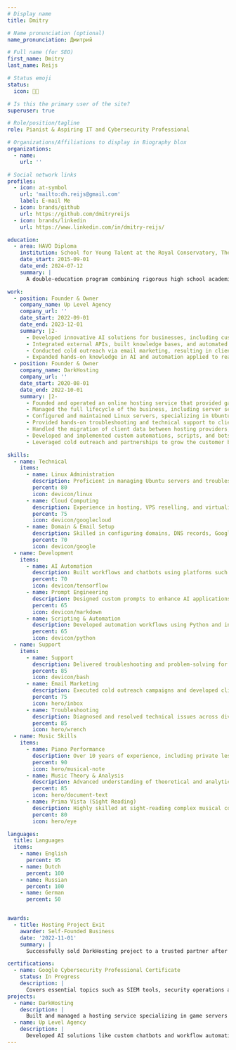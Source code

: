 ```yaml
---
# Display name
title: Dmitry

# Name pronunciation (optional)
name_pronunciation: Дмитрий

# Full name (for SEO)
first_name: Dmitry
last_name: Reijs

# Status emoji
status:
  icon: 👨‍💻

# Is this the primary user of the site?
superuser: true

# Role/position/tagline
role: Pianist & Aspiring IT and Cybersecurity Professional

# Organizations/Affiliations to display in Biography blox
organizations:
  - name: 
    url: ''

# Social network links
profiles:
  - icon: at-symbol
    url: 'mailto:dh.reijs@gmail.com'
    label: E-mail Me
  - icon: brands/github
    url: https://github.com/dmitryreijs
  - icon: brands/linkedin
    url: https://www.linkedin.com/in/dmitry-reijs/

education:
  - area: HAVO Diploma
    institution: School for Young Talent at the Royal Conservatory, The Hague
    date_start: 2015-09-01
    date_end: 2024-07-12
    summary: |
      A double-education program combining rigorous high school academics with intensive musical training. Curriculum included liberal arts, music theory, history, private piano lessons, and choir, alongside exposure to other disciplines such as ballet and visual arts.

work:
  - position: Founder & Owner
    company_name: Up Level Agency
    company_url: ''
    date_start: 2022-09-01
    date_end: 2023-12-01
    summary: |2-
      - Developed innovative AI solutions for businesses, including custom chatbots and automated workflows using platforms like Voiceflow and Botpress.
      - Integrated external APIs, built knowledge bases, and automated processes with Python scripts.
      - Conducted cold outreach via email marketing, resulting in client meetings and a successful website project.
      - Expanded hands-on knowledge in AI and automation applied to real-world scenarios.
  - position: Founder & Owner
    company_name: DarkHosting
    company_url: ''
    date_start: 2020-08-01
    date_end: 2022-10-01
    summary: |2-
      - Founded and operated an online hosting service that provided game and web hosting solutions for FiveM, Minecraft, and other platforms.
      - Managed the full lifecycle of the business, including server setup, VPS reselling, automation, customer support, and client onboarding.
      - Configured and maintained Linux servers, specializing in Ubuntu, utilizing WHMCS and Pterodactyl for automated billing and server management.
      - Provided hands-on troubleshooting and technical support to clients, resolving issues related to server downtime, configuration errors, and performance optimization.
      - Handled the migration of client data between hosting providers, utilizing SFTP and other automation tools to streamline processes.
      - Developed and implemented custom automations, scripts, and bots to improve service efficiency and reduce manual workloads.
      - Leveraged cold outreach and partnerships to grow the customer base, ultimately providing hosting services to a variety of small to mid-sized clients.

skills:
  - name: Technical
    items:
      - name: Linux Administration
        description: Proficient in managing Ubuntu servers and troubleshooting system issues.
        percent: 80
        icon: devicon/linux
      - name: Cloud Computing
        description: Experience in hosting, VPS reselling, and virtualized environments.
        percent: 75
        icon: devicon/googlecloud
      - name: Domain & Email Setup
        description: Skilled in configuring domains, DNS records, Google Workspace, and SMTP servers.
        percent: 70
        icon: devicon/google
  - name: Development
    items:
      - name: AI Automation
        description: Built workflows and chatbots using platforms such as Voiceflow, Botpress, and Make.com.
        percent: 70
        icon: devicon/tensorflow
      - name: Prompt Engineering
        description: Designed custom prompts to enhance AI applications and automate workflows.
        percent: 65
        icon: devicon/markdown
      - name: Scripting & Automation
        description: Developed automation workflows using Python and integration tools.
        percent: 65
        icon: devicon/python
  - name: Support
    items:
      - name: Support
        description: Delivered troubleshooting and problem-solving for server and cloud issues.
        percent: 85
        icon: devicon/bash
      - name: Email Marketing
        description: Executed cold outreach campaigns and developed client acquisition strategies.
        percent: 75
        icon: hero/inbox
      - name: Troubleshooting
        description: Diagnosed and resolved technical issues across diverse IT environments.
        percent: 85
        icon: hero/wrench
  - name: Music Skills
    items:
      - name: Piano Performance
        description: Over 10 years of experience, including private lessons and public performances.
        percent: 90
        icon: hero/musical-note
      - name: Music Theory & Analysis
        description: Advanced understanding of theoretical and analytical music concepts.
        percent: 85
        icon: hero/document-text
      - name: Prima Vista (Sight Reading)
        description: Highly skilled at sight-reading complex musical compositions.
        percent: 80
        icon: hero/eye

languages:
  title: Languages
  items:
    - name: English
      percent: 95
    - name: Dutch
      percent: 100
    - name: Russian
      percent: 100
    - name: German
      percent: 50


awards:
  - title: Hosting Project Exit
    awarder: Self-Founded Business
    date: '2022-11-01'
    summary: |
      Successfully sold DarkHosting project to a trusted partner after two years of building and managing the hosting service.

certifications:
  - name: Google Cybersecurity Professional Certificate
    status: In Progress
    description: |
      Covers essential topics such as SIEM tools, security operations automation, and cyber risk management.
projects:
  - name: DarkHosting
    description: |
      Built and managed a hosting service specializing in game servers and cloud solutions, offering automated tools and exceptional support to clients.
  - name: Up Level Agency
    description: |
      Developed AI solutions like custom chatbots and workflow automations for businesses, with a focus on innovation and client satisfaction.
---
```

